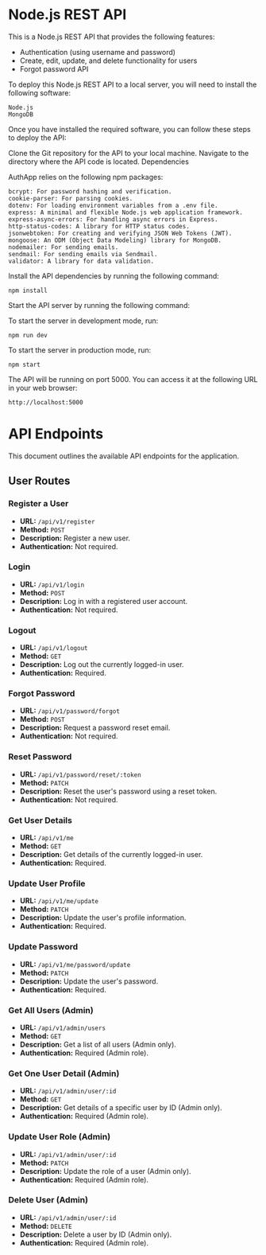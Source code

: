 # Node.js REST API

This is a Node.js REST API that provides the following features:

* Authentication (using username and password)
* Create, edit, update, and delete functionality for users
* Forgot password API

To deploy this Node.js REST API to a local server, you will need to install the following software:

    Node.js
    MongoDB

Once you have installed the required software, you can follow these steps to deploy the API:

Clone the Git repository for the API to your local machine.
Navigate to the directory where the API code is located.
Dependencies

AuthApp relies on the following npm packages:

    bcrypt: For password hashing and verification.
    cookie-parser: For parsing cookies.
    dotenv: For loading environment variables from a .env file.
    express: A minimal and flexible Node.js web application framework.
    express-async-errors: For handling async errors in Express.
    http-status-codes: A library for HTTP status codes.
    jsonwebtoken: For creating and verifying JSON Web Tokens (JWT).
    mongoose: An ODM (Object Data Modeling) library for MongoDB.
    nodemailer: For sending emails.
    sendmail: For sending emails via Sendmail.
    validator: A library for data validation.
Install the API dependencies by running the following command:

    npm install

Start the API server by running the following command:

To start the server in development mode, run:

    npm run dev

To start the server in production mode, run:

    npm start

The API will be running on port 5000. You can access it at the following URL in your web browser:

    http://localhost:5000

# API Endpoints

This document outlines the available API endpoints for the application.

## User Routes

### Register a User

- **URL:** `/api/v1/register`
- **Method:** `POST`
- **Description:** Register a new user.
- **Authentication:** Not required.

### Login

- **URL:** `/api/v1/login`
- **Method:** `POST`
- **Description:** Log in with a registered user account.
- **Authentication:** Not required.

### Logout

- **URL:** `/api/v1/logout`
- **Method:** `GET`
- **Description:** Log out the currently logged-in user.
- **Authentication:** Required.

### Forgot Password

- **URL:** `/api/v1/password/forgot`
- **Method:** `POST`
- **Description:** Request a password reset email.
- **Authentication:** Not required.

### Reset Password

- **URL:** `/api/v1/password/reset/:token`
- **Method:** `PATCH`
- **Description:** Reset the user's password using a reset token.
- **Authentication:** Not required.

### Get User Details

- **URL:** `/api/v1/me`
- **Method:** `GET`
- **Description:** Get details of the currently logged-in user.
- **Authentication:** Required.

### Update User Profile

- **URL:** `/api/v1/me/update`
- **Method:** `PATCH`
- **Description:** Update the user's profile information.
- **Authentication:** Required.

### Update Password

- **URL:** `/api/v1/me/password/update`
- **Method:** `PATCH`
- **Description:** Update the user's password.
- **Authentication:** Required.

### Get All Users (Admin)

- **URL:** `/api/v1/admin/users`
- **Method:** `GET`
- **Description:** Get a list of all users (Admin only).
- **Authentication:** Required (Admin role).

### Get One User Detail (Admin)

- **URL:** `/api/v1/admin/user/:id`
- **Method:** `GET`
- **Description:** Get details of a specific user by ID (Admin only).
- **Authentication:** Required (Admin role).

### Update User Role (Admin)

- **URL:** `/api/v1/admin/user/:id`
- **Method:** `PATCH`
- **Description:** Update the role of a user (Admin only).
- **Authentication:** Required (Admin role).

### Delete User (Admin)

- **URL:** `/api/v1/admin/user/:id`
- **Method:** `DELETE`
- **Description:** Delete a user by ID (Admin only).
- **Authentication:** Required (Admin role).
